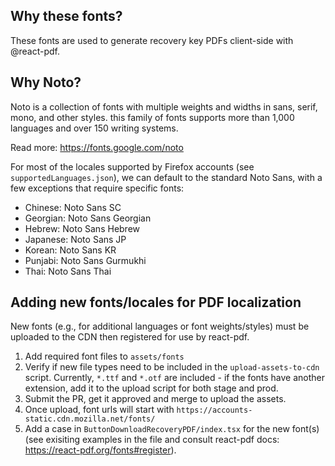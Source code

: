 ## Why these fonts?

These fonts are used to generate recovery key PDFs client-side with @react-pdf.

## Why Noto?

Noto is a collection of fonts with multiple weights and widths in sans, serif, mono, and other styles. this family of fonts supports more than 1,000 languages and over 150 writing systems.

Read more: https://fonts.google.com/noto

For most of the locales supported by Firefox accounts (see `supportedLanguages.json`), we can default to the standard Noto Sans, with a few exceptions that require specific fonts:

- Chinese: Noto Sans SC
- Georgian: Noto Sans Georgian
- Hebrew: Noto Sans Hebrew
- Japanese: Noto Sans JP
- Korean: Noto Sans KR
- Punjabi: Noto Sans Gurmukhi
- Thai: Noto Sans Thai

## Adding new fonts/locales for PDF localization

New fonts (e.g., for additional languages or font weights/styles) must be uploaded to the CDN then registered for use by react-pdf.

1. Add required font files to `assets/fonts`
2. Verify if new file types need to be included in the `upload-assets-to-cdn` script. Currently, `*.ttf` and `*.otf` are included - if the fonts have another extension, add it to the upload script for both stage and prod.
3. Submit the PR, get it approved and merge to upload the assets.
4. Once upload, font urls will start with `https://accounts-static.cdn.mozilla.net/fonts/`
5. Add a case in `ButtonDownloadRecoveryPDF/index.tsx` for the new font(s) (see exisiting examples in the file and consult react-pdf docs: https://react-pdf.org/fonts#register).

